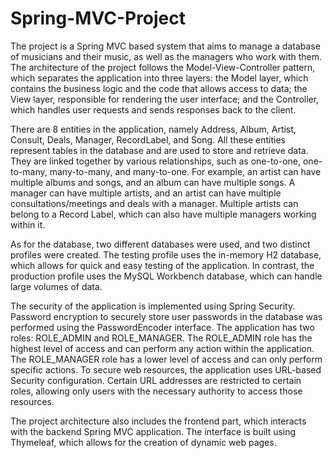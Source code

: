 # Spring-MVC-Project

The project is a Spring MVC based system that aims to manage a database of musicians and their music, as well as the managers who work with them. The architecture of the project follows the Model-View-Controller pattern, which separates the application into three layers: the Model layer, which contains the business logic and the code that allows access to data; the View layer, responsible for rendering the user interface; and the Controller, which handles user requests and sends responses back to the client.

There are 8 entities in the application, namely Address, Album, Artist, Consult, Deals, Manager, RecordLabel, and Song. All these entities represent tables in the database and are used to store and retrieve data. They are linked together by various relationships, such as one-to-one, one-to-many, many-to-many, and many-to-one. For example, an artist can have multiple albums and songs, and an album can have multiple songs. A manager can have multiple artists, and an artist can have multiple consultations/meetings and deals with a manager. Multiple artists can belong to a Record Label, which can also have multiple managers working within it.

As for the database, two different databases were used, and two distinct profiles were created. The testing profile uses the in-memory H2 database, which allows for quick and easy testing of the application. In contrast, the production profile uses the MySQL Workbench database, which can handle large volumes of data.

The security of the application is implemented using Spring Security. Password encryption to securely store user passwords in the database was performed using the PasswordEncoder interface. The application has two roles: ROLE_ADMIN and ROLE_MANAGER. The ROLE_ADMIN role has the highest level of access and can perform any action within the application. The ROLE_MANAGER role has a lower level of access and can only perform specific actions. To secure web resources, the application uses URL-based Security configuration. Certain URL addresses are restricted to certain roles, allowing only users with the necessary authority to access those resources.

The project architecture also includes the frontend part, which interacts with the backend Spring MVC application. The interface is built using Thymeleaf, which allows for the creation of dynamic web pages.
